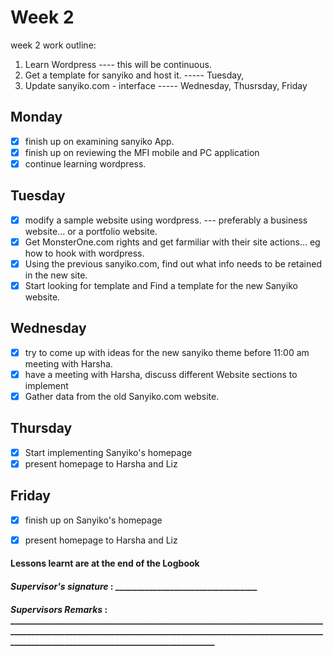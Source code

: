 # Week 2
week 2 work outline: 
1. Learn Wordpress  ---- this will be continuous.
2. Get a template for sanyiko and host it.   ----- Tuesday, 
3. Update sanyiko.com - interface            ----- Wednesday, Thusrsday, Friday

## Monday
- [x] finish up on examining sanyiko App.
- [x] finish up on reviewing the MFI mobile and PC application
- [x] continue learning wordpress.

## Tuesday
- [x] modify a sample website using wordpress. --- preferably a business website... or a portfolio website.
- [x] Get MonsterOne.com rights and get farmiliar with their site actions... eg how to hook with wordpress.
- [x] Using the previous sanyiko.com, find out what info needs to be retained in the new site.
- [x] Start looking for template and Find a template for the new Sanyiko website.

## Wednesday
- [x] try to come up with ideas for the new sanyiko theme before 11:00 am meeting with Harsha.
- [x] have a meeting with Harsha, discuss different Website sections to implement
- [x] Gather data from the old Sanyiko.com website.

## Thursday
- [x] Start implementing Sanyiko's homepage
- [x] present homepage to Harsha and Liz

## Friday
- [x] finish up on Sanyiko's homepage
- [x] present homepage to Harsha and Liz


#### Lessons learnt are at the end of the Logbook

#### *Supervisor's signature* : __________________________________
#### *Supervisors Remarks* : _______________________________________________________________________________________________________________________________________________________________________________________________________


